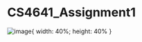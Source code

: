 # CS4641_Assignment1

![image](https://user-images.githubusercontent.com/41597923/215314970-12697cfb-530d-42ff-b718-32f2ff3b3cc5.png){ width: 40%; height: 40% }

